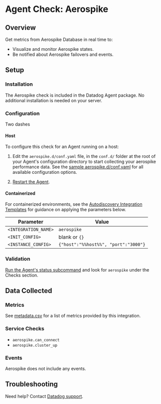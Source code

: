 # Agent Check: Aerospike

## Overview

Get metrics from Aerospike Database in real time to:

- Visualize and monitor Aerospike states.
- Be notified about Aerospike failovers and events.

## Setup

### Installation

The Aerospike check is included in the Datadog Agent package.
No additional installation is needed on your server.

### Configuration

Two dashes

<!-- xxx tabs xxx -->

<!-- xxx tab "Host" xxx -->

#### Host

To configure this check for an Agent running on a host:

1. Edit the `aerospike.d/conf.yaml` file, in the `conf.d/` folder at the root of your Agent's configuration directory to start collecting your aerospike performance data. See the [sample aerospike.d/conf.yaml][1] for all available configuration options.

2. [Restart the Agent][2].

[1]: https://github.com/DataDog/integrations-core/blob/master/aerospike/datadog_checks/aerospike/data/conf.yaml.example
[2]: https://docs.datadoghq.com/agent/guide/agent-commands/#start-stop-and-restart-the-agent

<!-- xxz tab xxx -->

<!-- xxx tab "Containerized" xxx -->

#### Containerized

For containerized environments, see the [Autodiscovery Integration Templates][6] for guidance on applying the parameters below.

| Parameter            | Value                                |
| -------------------- | ------------------------------------ |
| `<INTEGRATION_NAME>` | `aerospike`                          |
| `<INIT_CONFIG>`      | blank or `{}`                        |
| `<INSTANCE_CONFIG>`  | `{"host":"%%host%%", "port":"3000"}` |

[6]: https://docs.datadoghq.com/agent/autodiscovery/integrations

<!-- xxz tab xxx -->

<!-- xxz tabs xxx -->

### Validation

[Run the Agent's status subcommand][3] and look for `aerospike` under the Checks section.

## Data Collected

### Metrics

See [metadata.csv][4] for a list of metrics provided by this integration.

### Service Checks

- `aerospike.can_connect`
- `aerospike.cluster_up`

### Events

Aerospike does not include any events.

## Troubleshooting

Need help? Contact [Datadog support][5].


[3]: https://docs.datadoghq.com/agent/guide/agent-commands/#agent-status-and-information
[4]: https://github.com/DataDog/integrations-core/blob/master/aerospike/metadata.csv
[5]: https://docs.datadoghq.com/help

